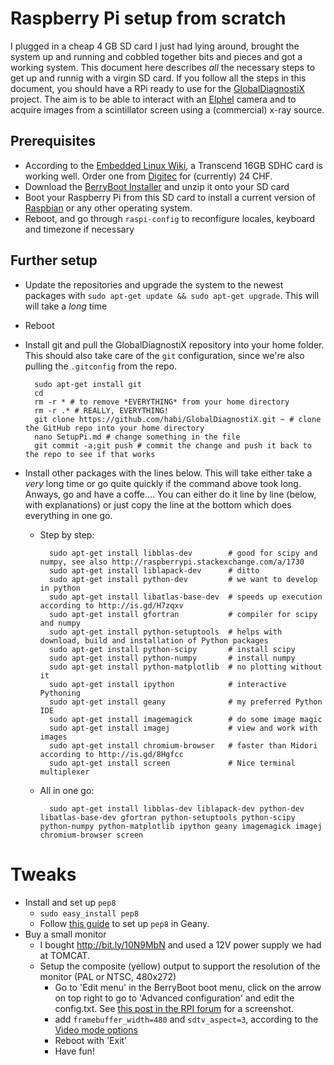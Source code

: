# Raspberry Pi setup from scratch
I plugged in a cheap 4 GB SD card I just had lying around, brought the system up and running and cobbled together bits and pieces and got a working system.
This document here describes *all* the necessary steps to get up and runnig with a virgin SD card.
If you follow all the steps in this document, you should have a RPi ready to use for the [GlobalDiagnostiX](http://globaldiagnostix.org) project.
The aim is to be able to interact with an [Elphel](http://elphel.com) camera and to acquire images from a scintillator screen using a (commercial) x-ray source.

## Prerequisites
- According to the [Embedded Linux Wiki](http://elinux.org/RPi_SD_cards), a Transcend 16GB SDHC card is working well. Order one from [Digitec](https://www.digitec.ch/ProdukteDetails2.aspx?Reiter=Details&Artikel=194092) for (currently) 24 CHF.
- Download the [BerryBoot Installer](http://www.berryterminal.com/doku.php/berryboot) and unzip it onto your SD card
- Boot your Raspberry Pi from this SD card to install a current version of [Raspbian](http://www.raspbian.org/) or any other operating system.
- Reboot, and go through `raspi-config` to reconfigure locales, keyboard and timezone if necessary

## Further setup
- Update the repositories and upgrade the system to the newest packages with `sudo apt-get update && sudo apt-get upgrade`. 
This will will take a *long* time
- Reboot
- Install git and pull the GlobalDiagnostiX repository into your home folder.
This should also take care of the `git` configuration, since we're also pulling the `.gitconfig` from the repo.

        sudo apt-get install git
        cd
        rm -r * # to remove *EVERYTHING* from your home directory
        rm -r .* # REALLY, EVERYTHING!
        git clone https://github.com/habi/GlobalDiagnostiX.git ~ # clone the GitHub repo into your home directory
        nano SetupPi.md # change something in the file
        git commit -a;git push # commit the change and push it back to the repo to see if that works

- Install other packages with the lines below. This will take either take a *very* long time or go quite quickly if the command above took long. Anways, go and have a coffe....
You can either do it line by line (below, with explanations) or just copy the line at the bottom which does everything in one go.

    - Step by step:
	
    	    sudo apt-get install libblas-dev		# good for scipy and numpy, see also http://raspberrypi.stackexchange.com/a/1730
    	    sudo apt-get install liblapack-dev		# ditto
        	sudo apt-get install python-dev			# we want to develop in python
	        sudo apt-get install libatlas-base-dev	# speeds up execution according to http://is.gd/H7zqxv
        	sudo apt-get install gfortran			# compiler for scipy and numpy
        	sudo apt-get install python-setuptools	# helps with download, build and installation of Python packages
        	sudo apt-get install python-scipy		# install scipy
        	sudo apt-get install python-numpy		# install numpy
        	sudo apt-get install python-matplotlib	# no plotting without it
        	sudo apt-get install ipython			# interactive Pythoning
        	sudo apt-get install geany				# my preferred Python IDE
        	sudo apt-get install imagemagick		# do some image magic
        	sudo apt-get install imagej				# view and work with images
        	sudo apt-get install chromium-browser	# faster than Midori according to http://is.gd/8Hgfcc
        	sudo apt-get install screen				# Nice terminal multiplexer

    - All in one go:

        	sudo apt-get install libblas-dev liblapack-dev python-dev libatlas-base-dev gfortran python-setuptools python-scipy python-numpy python-matplotlib ipython geany imagemagick imagej chromium-browser screen

# Tweaks
- Install and set up `pep8`
	- `sudo easy_install pep8`
	- Follow [this guide](http://www.venkysblog.com/pep8-and-pylint-in-geany) to set up `pep8` in Geany.
- Buy a small monitor
	- I bought http://bit.ly/10N9MbN and used a 12V power supply we had at TOMCAT.
	- Setup the composite (yellow) output to support the resolution of the monitor (PAL or NTSC, 480x272)
		- Go to 'Edit menu' in the BerryBoot boot menu, click on the arrow on top right to go to 'Advanced configuration' and edit the config.txt. See [this post in the RPI forum](http://raspberrypi.org/phpBB3//viewtopic.php?f=26&t=16403) for a screenshot.
		- add `framebuffer_width=480` and `sdtv_aspect=3`, according to the [Video mode options](http://elinux.org/RPiconfig#Video_mode_options)
		- Reboot with 'Exit'
        - Have fun!
